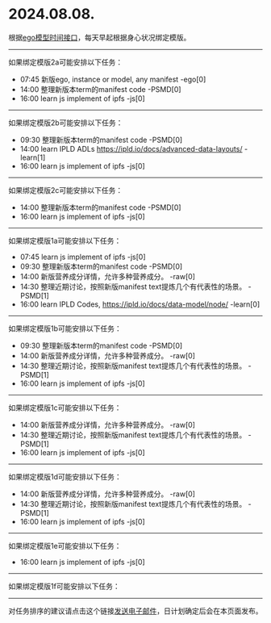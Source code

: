 # 2024.08.08.

根据[ego模型时间接口](https://gitee.com/hyg/blog/blob/master/timeflow.md)，每天早起根据身心状况绑定模版。

---
如果绑定模版2a可能安排以下任务：

- 07:45	新版ego, instance or model, any manifest -ego[0]
- 14:00	整理新版本term的manifest code -PSMD[0]
- 16:00	learn js implement of ipfs -js[0]

---
如果绑定模版2b可能安排以下任务：

- 09:30	整理新版本term的manifest code -PSMD[0]
- 14:00	learn IPLD ADLs https://ipld.io/docs/advanced-data-layouts/ -learn[1]
- 16:00	learn js implement of ipfs -js[0]

---
如果绑定模版2c可能安排以下任务：

- 14:00	整理新版本term的manifest code -PSMD[0]
- 16:00	learn js implement of ipfs -js[0]

---
如果绑定模版1a可能安排以下任务：

- 07:45	learn js implement of ipfs -js[0]
- 09:30	整理新版本term的manifest code -PSMD[0]
- 14:00	新版营养成分详情，允许多种营养成分。 -raw[0]
- 14:30	整理近期讨论，按照新版manifest text提炼几个有代表性的场景。 -PSMD[1]
- 16:00	learn IPLD Codes, https://ipld.io/docs/data-model/node/ -learn[0]

---
如果绑定模版1b可能安排以下任务：

- 09:30	整理新版本term的manifest code -PSMD[0]
- 14:00	新版营养成分详情，允许多种营养成分。 -raw[0]
- 14:30	整理近期讨论，按照新版manifest text提炼几个有代表性的场景。 -PSMD[1]
- 16:00	learn js implement of ipfs -js[0]

---
如果绑定模版1c可能安排以下任务：

- 14:00	新版营养成分详情，允许多种营养成分。 -raw[0]
- 14:30	整理近期讨论，按照新版manifest text提炼几个有代表性的场景。 -PSMD[1]
- 16:00	learn js implement of ipfs -js[0]

---
如果绑定模版1d可能安排以下任务：

- 14:00	新版营养成分详情，允许多种营养成分。 -raw[0]
- 14:30	整理近期讨论，按照新版manifest text提炼几个有代表性的场景。 -PSMD[1]
- 16:00	learn js implement of ipfs -js[0]

---
如果绑定模版1e可能安排以下任务：

- 16:00	learn js implement of ipfs -js[0]

---
如果绑定模版1f可能安排以下任务：


---
对任务排序的建议请点击这个链接<a href="mailto:huangyg@mars22.com?subject=关于2024.08.08.任务排序的建议&body=date: 2024.08.08.%0D%0Afile: ../../blog/release/time/d.20240808.md%0D%0A---请勿修改邮件主题及以上内容---%0D%0A">发送电子邮件</a>，日计划确定后会在本页面发布。